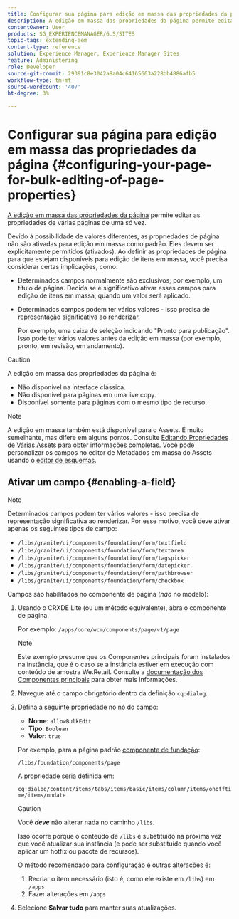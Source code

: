 ```yaml
---
title: Configurar sua página para edição em massa das propriedades da página
description: A edição em massa das propriedades da página permite editar as propriedades de várias páginas de uma só vez
contentOwner: User
products: SG_EXPERIENCEMANAGER/6.5/SITES
topic-tags: extending-aem
content-type: reference
solution: Experience Manager, Experience Manager Sites
feature: Administering
role: Developer
source-git-commit: 29391c8e3042a8a04c64165663a228bb4886afb5
workflow-type: tm+mt
source-wordcount: '407'
ht-degree: 3%

---
```


# Configurar sua página para edição em massa das propriedades da página {#configuring-your-page-for-bulk-editing-of-page-properties}

[A edição em massa das propriedades da página](/help/sites-authoring/editing-page-properties.md#from-the-sites-console-multiple-pages) permite editar as propriedades de várias páginas de uma só vez.

Devido à possibilidade de valores diferentes, as propriedades de página não são ativadas para edição em massa como padrão. Eles devem ser explicitamente permitidos (ativados). Ao definir as propriedades de página para que estejam disponíveis para edição de itens em massa, você precisa considerar certas implicações, como:

* Determinados campos normalmente são exclusivos; por exemplo, um título de página. Decida se é significativo ativar esses campos para edição de itens em massa, quando um valor será aplicado.
* Determinados campos podem ter vários valores - isso precisa de representação significativa ao renderizar.

  Por exemplo, uma caixa de seleção indicando &quot;Pronto para publicação&quot;. Isso pode ter vários valores antes da edição em massa (por exemplo, pronto, em revisão, em andamento).

>[!CAUTION]
>
>A edição em massa das propriedades da página é:
>
>* Não disponível na interface clássica.
>* Não disponível para páginas em uma live copy.
>* Disponível somente para páginas com o mesmo tipo de recurso.
>

>[!NOTE]
>
>A edição em massa também está disponível para o Assets. É muito semelhante, mas difere em alguns pontos. Consulte [Editando Propriedades de Várias Assets](/help/assets/metadata.md) para obter informações completas. Você pode personalizar os campos no editor de Metadados em massa do Assets usando o [editor de esquemas](/help/assets/metadata-schemas.md).

## Ativar um campo {#enabling-a-field}

>[!NOTE]
>
>Determinados campos podem ter vários valores - isso precisa de representação significativa ao renderizar. Por esse motivo, você deve ativar apenas os seguintes tipos de campo:
>
>* `/libs/granite/ui/components/foundation/form/textfield`
>* `/libs/granite/ui/components/foundation/form/textarea`
>* `/libs/granite/ui/components/foundation/form/tagspicker`
>* `/libs/granite/ui/components/foundation/form/datepicker`
>* `/libs/granite/ui/components/foundation/form/pathbrowser`
>* `/libs/granite/ui/components/foundation/form/checkbox`
>

Campos são habilitados no componente de página (*não* no modelo):

1. Usando o CRXDE Lite (ou um método equivalente), abra o componente de página.

   Por exemplo: `/apps/core/wcm/components/page/v1/page`

   >[!NOTE]
   >
   >Este exemplo presume que os Componentes principais foram instalados na instância, que é o caso se a instância estiver em execução com conteúdo de amostra We.Retail. Consulte a [documentação dos Componentes principais](https://experienceleague.adobe.com/docs/experience-manager-core-components/using/introduction.html?lang=pt-BR) para obter mais informações.

1. Navegue até o campo obrigatório dentro da definição `cq:dialog`.
1. Defina a seguinte propriedade no nó do campo:

   * **Nome**: `allowBulkEdit`
   * **Tipo**: `Boolean`
   * **Valor**: `true`

   Por exemplo, para a página padrão [componente de fundação](/help/sites-authoring/default-components-foundation.md):

   `/libs/foundation/components/page`

   A propriedade seria definida em:

   `cq:dialog/content/items/tabs/items/basic/items/column/items/onofftime/items/ondate`

   >[!CAUTION]
   >
   >Você ***deve*** não alterar nada no caminho `/libs`.
   >
   >Isso ocorre porque o conteúdo de `/libs` é substituído na próxima vez que você atualizar sua instância (e pode ser substituído quando você aplicar um hotfix ou pacote de recursos).
   >
   >O método recomendado para configuração e outras alterações é:
   >
   >    1. Recriar o item necessário (isto é, como ele existe em `/libs`) em `/apps`
   >    1. Fazer alterações em `/apps`

1. Selecione **Salvar tudo** para manter suas atualizações.
